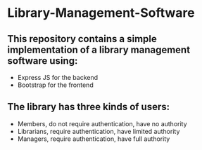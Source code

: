 # Library-Management-Software
This repository contains a simple implementation of a library management software using:
-----------
* Express JS for the backend
* Bootstrap for the frontend

The library has three kinds of users:
--------------
* Members, do not require authentication, have no authority
* Librarians, require authentication, have limited authority
* Managers, require authentication, have full authority
